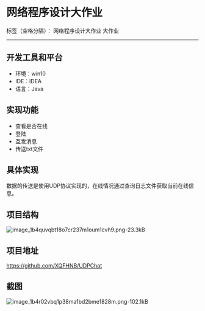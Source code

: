 ﻿# 网络程序设计大作业

标签（空格分隔）： 网络程序设计大作业 大作业

---


## 开发工具和平台

 - 环境：win10
 - IDE：IDEA
 - 语言：Java

## 实现功能

 - 查看是否在线
 - 登陆
 - 互发消息
 - 传送txt文件

## 具体实现
数据的传送是使用UDP协议实现的，在线情况通过查询日志文件获取当前在线信息。

## 项目结构
![image_1b4quvqbt18o7cr237m1oum1cvh9.png-23.3kB][1]


## 项目地址
https://github.com/XQFHNB/UDPChat

## 截图
![image_1b4r02vbq1p38ma1bd2bme1828m.png-102.1kB][2]
 


  [1]: http://static.zybuluo.com/XQF/vpe1o4i0tuqojxegasyb488o/image_1b4quvqbt18o7cr237m1oum1cvh9.png
  [2]: http://static.zybuluo.com/XQF/ygfadyj3q5vzt2tby39drg9b/image_1b4r02vbq1p38ma1bd2bme1828m.png